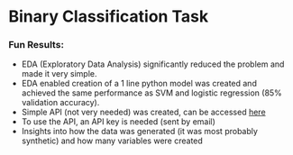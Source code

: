 # Binary Classification Task
### Fun Results:
* EDA (Exploratory Data Analysis) significantly reduced the problem and made it very simple.
* EDA enabled creation of a 1 line python model was created and achieved the same performance as SVM and logistic regression (85% validation accuracy).
* Simple API (not very needed) was created, can be accessed [here](https://level-unequaled-salto.glitch.me/)
* To use the API, an API key is needed (sent by email)
* Insights into how the data was generated (it was most probably synthetic) and how many variables were created
